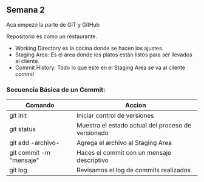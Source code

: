 ## Semana 2

Acá empezó la parte de GIT y GitHub

Repositorio es como un restaurante.

- Working Directory es la cocina donde se hacen los ajustes.
- Staging Area: Es el área donde los platos están listos para ser llevados al cliente.
- Commit History: Todo lo que esté en el Staging Area se va al cliente *commit*

### Secuencia Básica de un Commit:

| Comando | Accion |
|-|-|
| git init| Iniciar control de versiones |
| git status | Muestra el estado actual del proceso de versionado |
| git add -archivo- | Agrega el archivo al Staging Area | 
| git commit -m "mensaje" | Haces el commit con un mensaje descriptivo |
| git log | Revisamos  el log de commits realizados | 

